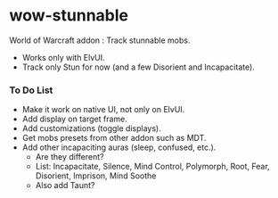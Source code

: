 # wow-stunnable

World of Warcraft addon : Track stunnable mobs.

- Works only with ElvUI.
- Track only Stun for now (and a few Disorient and Incapacitate).

### To Do List

- Make it work on native UI, not only on ElvUI.
- Add display on target frame.
- Add customizations (toggle displays).
- Get mobs presets from other addon such as MDT.
- Add other incapaciting auras (sleep, confused, etc.).
  - Are they different?
  - List: Incapacitate, Silence, Mind Control, Polymorph, Root, Fear, Disorient, Imprison, Mind Soothe
  - Also add Taunt?
